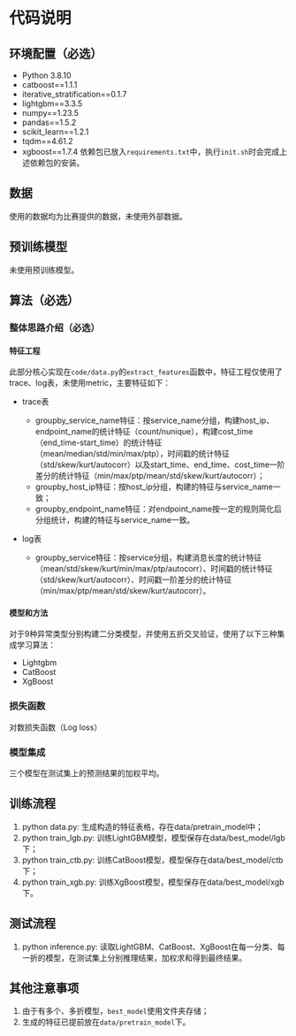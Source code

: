 # 代码说明

## 环境配置（必选）
- Python 3.8.10
- catboost==1.1.1
- iterative_stratification==0.1.7
- lightgbm==3.3.5
- numpy==1.23.5
- pandas==1.5.2
- scikit_learn==1.2.1
- tqdm==4.61.2
- xgboost==1.7.4
依赖包已放入`requirements.txt`中，执行`init.sh`时会完成上述依赖包的安装。

## 数据
使用的数据均为比赛提供的数据，未使用外部数据。

## 预训练模型
未使用预训练模型。

## 算法（必选）

### 整体思路介绍（必选）

#### 特征工程
此部分核心实现在`code/data.py`的`extract_features`函数中，特征工程仅使用了trace、log表，未使用metric，主要特征如下：
- trace表
    - groupby_service_name特征：按service_name分组，构建host_ip、endpoint_name的统计特征（count/nunique），构建cost_time（end_time-start_time）的统计特征（mean/median/std/min/max/ptp），时间戳的统计特征（std/skew/kurt/autocorr）以及start_time、end_time、cost_time一阶差分的统计特征（min/max/ptp/mean/std/skew/kurt/autocorr）；
    - groupby_host_ip特征：按host_ip分组，构建的特征与service_name一致；
    - groupby_endpoint_name特征：对endpoint_name按一定的规则简化后分组统计，构建的特征与service_name一致。
    
- log表
    - groupby_service特征：按service分组，构建消息长度的统计特征（mean/std/skew/kurt/min/max/ptp/autocorr）、时间戳的统计特征（std/skew/kurt/autocorr）、时间戳一阶差分的统计特征（min/max/ptp/mean/std/skew/kurt/autocorr）。


#### 模型和方法
对于9种异常类型分别构建二分类模型，并使用五折交叉验证，使用了以下三种集成学习算法：
- Lightgbm
- CatBoost
- XgBoost

### 损失函数
对数损失函数（Log loss）

### 模型集成
三个模型在测试集上的预测结果的加权平均。

## 训练流程
1. python data.py: 生成构造的特征表格，存在data/pretrain_model中；
2. python train_lgb.py: 训练LightGBM模型，模型保存在data/best_model/lgb下；
3. python train_ctb.py: 训练CatBoost模型，模型保存在data/best_model/ctb下；
4. python train_xgb.py: 训练XgBoost模型，模型保存在data/best_model/xgb下。

## 测试流程
1. python inference.py: 读取LightGBM、CatBoost、XgBoost在每一分类、每一折的模型，在测试集上分别推理结果，加权求和得到最终结果。

## 其他注意事项
1. 由于有多个、多折模型，`best_model`使用文件夹存储；
2. 生成的特征已提前放在`data/pretrain_model`下。
